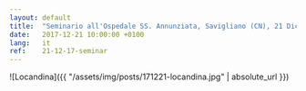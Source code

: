 ```yaml
---
layout: default
title:  "Seminario all'Ospedale SS. Annunziata, Savigliano (CN), 21 Dic 2017"
date:   2017-12-21 10:00:00 +0100
lang:   it
ref:    21-12-17-seminar
---
```


![Locandina]({{ "/assets/img/posts/171221-locandina.jpg" | absolute_url }})
